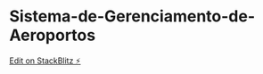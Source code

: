 # Sistema-de-Gerenciamento-de-Aeroportos

[Edit on StackBlitz ⚡️](https://stackblitz.com/edit/react-ts-afsnem)